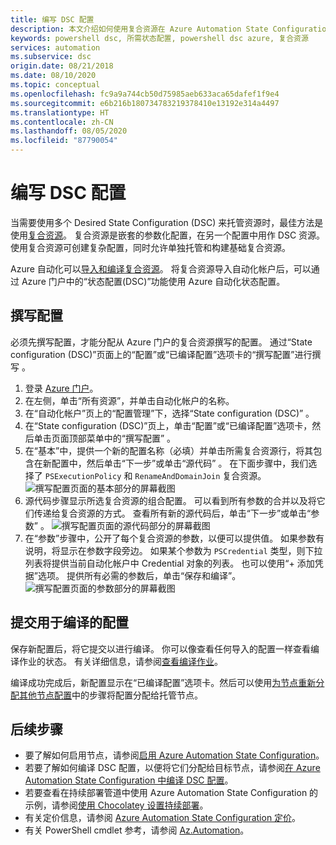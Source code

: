 ```yaml
---
title: 编写 DSC 配置
description: 本文介绍如何使用复合资源在 Azure Automation State Configuration 中撰写配置。
keywords: powershell dsc, 所需状态配置, powershell dsc azure, 复合资源
services: automation
ms.subservice: dsc
origin.date: 08/21/2018
ms.date: 08/10/2020
ms.topic: conceptual
ms.openlocfilehash: fc9a9a744cb50d75985aeb633aca65dafef1f9e4
ms.sourcegitcommit: e6b216b180734783219378410e13192e314a4497
ms.translationtype: HT
ms.contentlocale: zh-CN
ms.lasthandoff: 08/05/2020
ms.locfileid: "87790054"
---
```

# <a name="compose-dsc-configurations"></a>编写 DSC 配置

当需要使用多个 Desired State Configuration (DSC) 来托管资源时，最佳方法是使用[复合资源](https://docs.microsoft.com/powershell/scripting/dsc/resources/authoringresourcecomposite)。 复合资源是嵌套的参数化配置，在另一个配置中用作 DSC 资源。 使用复合资源可创建复杂配置，同时允许单独托管和构建基础复合资源。

Azure 自动化可以[导入和编译复合资源](automation-dsc-compile.md)。 将复合资源导入自动化帐户后，可以通过 Azure 门户中的“状态配置(DSC)”功能使用 Azure 自动化状态配置。

## <a name="compose-a-configuration"></a>撰写配置

必须先撰写配置，才能分配从 Azure 门户的复合资源撰写的配置。 通过“State configuration (DSC)”页面上的“配置”或“已编译配置”选项卡的“撰写配置”进行撰写  。

1. 登录 [Azure 门户](https://portal.azure.cn)。
1. 在左侧，单击“所有资源”，并单击自动化帐户的名称。
1. 在“自动化帐户”页上的“配置管理”下，选择“State configuration (DSC)” 。
1. 在“State configuration (DSC)”页上，单击“配置”或“已编译配置”选项卡，然后单击页面顶部菜单中的“撰写配置”  。
1. 在“基本”中，提供一个新的配置名称（必填）并单击所需复合资源行，将其包含在新配置中，然后单击“下一步”或单击“源代码”  。 在下面步骤中，我们选择了 `PSExecutionPolicy` 和 `RenameAndDomainJoin` 复合资源。
   ![撰写配置页面的基本部分的屏幕截图](./media/compose-configurationwithcompositeresources/compose-configuration-basics.png)
1. 源代码步骤显示所选复合资源的组合配置。 可以看到所有参数的合并以及将它们传递给复合资源的方式。 查看所有新的源代码后，单击“下一步”或单击“参数” 。
   ![撰写配置页面的源代码部分的屏幕截图](./media/compose-configurationwithcompositeresources/compose-configuration-sourcecode.png)
1. 在“参数”步骤中，公开了每个复合资源的参数，以便可以提供值。 如果参数有说明，将显示在参数字段旁边。 如果某个参数为 `PSCredential` 类型，则下拉列表将提供当前自动化帐户中 Credential 对象的列表。 也可以使用“+ 添加凭据”选项。 提供所有必需的参数后，单击“保存和编译”。
   ![撰写配置页面的参数部分的屏幕截图](./media/compose-configurationwithcompositeresources/compose-configuration-parameters.png)

## <a name="submit-the-configuration-for-compilation"></a>提交用于编译的配置

保存新配置后，将它提交以进行编译。 你可以像查看任何导入的配置一样查看编译作业的状态。 有关详细信息，请参阅[查看编译作业](automation-dsc-getting-started.md#view-a-compilation-job)。

编译成功完成后，新配置显示在“已编译配置”选项卡。然后可以使用[为节点重新分配其他节点配置](automation-dsc-getting-started.md#reassign-a-node-to-a-different-node-configuration)中的步骤将配置分配给托管节点。

## <a name="next-steps"></a>后续步骤

- 要了解如何启用节点，请参阅[启用 Azure Automation State Configuration](automation-dsc-onboarding.md)。
- 若要了解如何编译 DSC 配置，以便将它们分配给目标节点，请参阅[在 Azure Automation State Configuration 中编译 DSC 配置](automation-dsc-compile.md)。
- 若要查看在持续部署管道中使用 Azure Automation State Configuration 的示例，请参阅[使用 Chocolatey 设置持续部署](automation-dsc-cd-chocolatey.md)。
- 有关定价信息，请参阅 [Azure Automation State Configuration 定价](https://azure.cn/pricing/details/automation/)。
- 有关 PowerShell cmdlet 参考，请参阅 [Az.Automation](https://docs.microsoft.com/powershell/module/az.automation/?view=azps-3.7.0#automation)。
